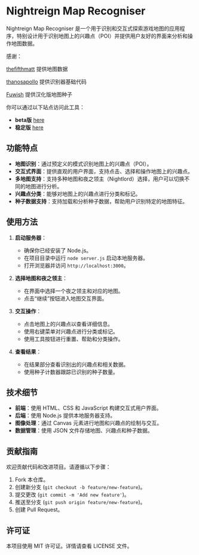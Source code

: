 # Nightreign Map Recogniser

Nightreign Map Recogniser 是一个用于识别和交互式探索游戏地图的应用程序，特别设计用于识别地图上的兴趣点（POI）并提供用户友好的界面来分析和操作地图数据。

感谢：

[thefifthmatt](https://github.com/thefifthmatt) 提供地图数据

[thanosapollo](https://github.com/thanosapollo) 提供识别器基础代码

[Fuwish](https://space.bilibili.com/46397427) 提供汉化版地图种子


你可以通过以下站点访问此工具：
- **beta版** [here](https://liqixian19970305.github.io/nightreign-mapseed-recogniser/)
- **稳定版** [here](https://dsm.lixiangzj.xyz:7443/nightreign-mapseed-recogniser-master/)

## 功能特点

- **地图识别**：通过预定义的模式识别地图上的兴趣点（POI）。
- **交互式界面**：提供直观的用户界面，支持点击、选择和操作地图上的兴趣点。
- **多地图支持**：支持多种地图和夜之领主（Nightlord）选择，用户可以切换不同的地图进行分析。
- **兴趣点分类**：能够对地图上的兴趣点进行分类和标记。
- **种子数据支持**：支持加载和分析种子数据，帮助用户识别特定的地图特征。

## 使用方法

1. **启动服务器**：
   - 确保你已经安装了 Node.js。
   - 在项目目录中运行 `node server.js` 启动本地服务器。
   - 打开浏览器并访问 `http://localhost:3000`。

2. **选择地图和夜之领主**：
   - 在界面中选择一个夜之领主和对应的地图。
   - 点击“继续”按钮进入地图交互界面。

3. **交互操作**：
   - 点击地图上的兴趣点以查看详细信息。
   - 使用右键菜单对兴趣点进行分类或标记。
   - 使用工具按钮进行重置、帮助和分类操作。

4. **查看结果**：
   - 在结果部分查看识别出的兴趣点和相关数据。
   - 使用种子计数器跟踪已识别的种子数量。

## 技术细节

- **前端**：使用 HTML、CSS 和 JavaScript 构建交互式用户界面。
- **后端**：使用 Node.js 提供本地服务器支持。
- **图像处理**：通过 Canvas 元素进行地图和兴趣点的绘制与交互。
- **数据管理**：使用 JSON 文件存储地图、兴趣点和种子数据。

## 贡献指南

欢迎贡献代码和改进项目。请遵循以下步骤：

1. Fork 本仓库。
2. 创建新分支 (`git checkout -b feature/new-feature`)。
3. 提交更改 (`git commit -m 'Add new feature'`)。
4. 推送至分支 (`git push origin feature/new-feature`)。
5. 创建 Pull Request。

## 许可证

本项目使用 MIT 许可证。详情请查看 LICENSE 文件。